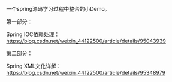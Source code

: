 一个spring源码学习过程中整合的小Demo。

第一部分：

Spring IOC依赖处理：
https://blog.csdn.net/weixin_44122500/article/details/95043939

第二部分：

Spring XML文化详解：
https://blog.csdn.net/weixin_44122500/article/details/95348979
